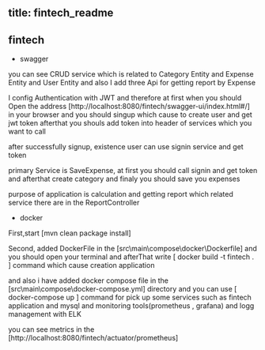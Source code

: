 title: fintech_readme
---
## fintech

- swagger

you can see CRUD service which is related to Category Entity and Expense Entity and User Entity and also I add three Api for getting report by Expense

I config Authentication with JWT and therefore at first when you should Open the address [http://localhost:8080/fintech/swagger-ui/index.html#/]  in your browser and you should singup which cause to create user and get jwt token afterthat you shouls add token into header of services which you want to call

after successfully signup, existence user can use signin service and get token 
 
primary Service is SaveExpense, at first you should call signin and get token and afterthat create category and finaly you should save you expenses

purpose of application is calculation and getting report which related service there are in the ReportController

- docker

First,start [mvn clean package install] 

Second, added DockerFile in the  [src\main\compose\docker\Dockerfile]  and you should open your terminal and afterThat write [ docker build -t fintech . ]  command 
which cause creation application

and also i have added docker compose file in the [src\main\compose\docker-compose.yml]  directory and you can use [ docker-compose up ] command for pick up some services such as fintech application and mysql and monitoring tools(prometheus , grafana) and logg management with ELK 

you can see metrics in the [http://localhost:8080/fintech/actuator/prometheus] 